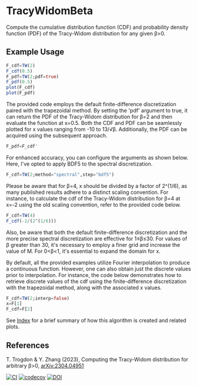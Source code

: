 # TracyWidomBeta
Compute the cumulative distribution function (CDF) and probability density function (PDF) of the Tracy-Widom distribution for any given β>0.

## Example Usage
```julia
F_cdf=TW(2)
F_cdf(0.5)
F_pdf=TW(2;pdf=true)
F_pdf(0.5)
plot(F_cdf)
plot(F_pdf)
```
The provided code employs the default finite-difference discretization paired with the trapezoidal method. By setting the 'pdf' argument to true, it can return the PDF of the Tracy-Widom distribution for β=2 and then evaluate the function at x=0.5. Both the CDF and PDF can be seamlessly plotted for x values ranging from -10 to 13/√β. Additionally, the PDF can be acquired using the subsequent approach.
```julia
F_pdf=F_cdf'
```
For enhanced accuracy, you can configure the arguments as shown below. Here, I've opted to apply BDF5 to the spectral discretization. 
```julia
F_cdf=TW(2;method="spectral",step="bdf5")
```
Please be aware that for β=4, x should be divided by a factor of 2^(1/6), as many published results adhere to a distinct scaling convention. For instance, to calculate the cdf of the Tracy-Widom distribution for β=4 at x=-2 using the old scaling convention, refer to the provided code below.
```julia
F_cdf=TW(4)
F_cdf(-2/(2^(1/6)))
```
Also, be aware that both the default finite-difference discretization and the more precise spectral discretization are effective for 1≤β≤30. For values of β greater than 30, it's necessary to employ a finer grid and increase the value of M. For 0<β<1, it's essential to expand the domain for x.

By default, all the provided examples utilize Fourier interpolation to produce a continuous function. However, one can also obtain just the discrete values prior to interpolation. For instance, the code below demonstrates how to retrieve discrete values of the cdf using the finite-difference discretization with the trapezoidal method, along with the associated x values.
```julia
F_cdf=TW(2;interp=false)
x=F[1]
F_cdf=F[2]
```

See [Index](https://github.com/Yiting687691/TracyWidomBeta.jl/blob/main/notebook/Index.ipynb) for a brief summary of how this algorithm is created and related plots.

## References

T. Trogdon & Y. Zhang (2023), Computing the Tracy-Widom distribution for arbitrary β>0, [arXiv:2304.04951](https://arxiv.org/abs/2304.04951)





[![CI](https://github.com/Yiting687691/TracyWidomBeta.jl/actions/workflows/CI.yml/badge.svg)](https://github.com/Yiting687691/TracyWidomBeta.jl/actions)
[![codecov](https://codecov.io/gh/Yiting687691/TracyWidomBeta.jl/branch/main/graph/badge.svg?token=Q9ZOX49RPV)](https://codecov.io/gh/Yiting687691/TracyWidomBeta.jl)
[![DOI](https://zenodo.org/badge/DOI/10.5281/zenodo.7879558.svg)](https://doi.org/10.5281/zenodo.7879558)
